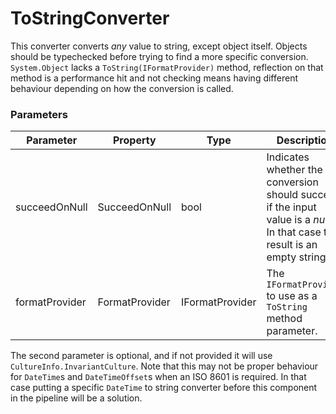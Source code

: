 # ToStringConverter

This converter converts _any_ value to string, except object itself. 
Objects should be typechecked before trying to find a more specific conversion.
`System.Object` lacks a `ToString(IFormatProvider)` method, reflection on that method is a performance hit and not checking means having different behaviour depending on how the conversion is called.

### Parameters
| Parameter | Property | Type | Description |
| --------- | -------- | ---- | ----------- |
| succeedOnNull | SucceedOnNull | bool | Indicates whether the conversion should succeed if the input value is a _null_. In that case the result is an empty string. |
| formatProvider | FormatProvider | IFormatProvider | The `IFormatProvider` to use as a `ToString` method parameter. |

The second parameter is optional, and if not provided it will use `CultureInfo.InvariantCulture`. 
Note that this may not be proper behaviour for `DateTime`s and `DateTimeOffset`s when an ISO 8601 is required.
In that case putting a specific `DateTime` to string converter before this component in the pipeline will be a solution.
